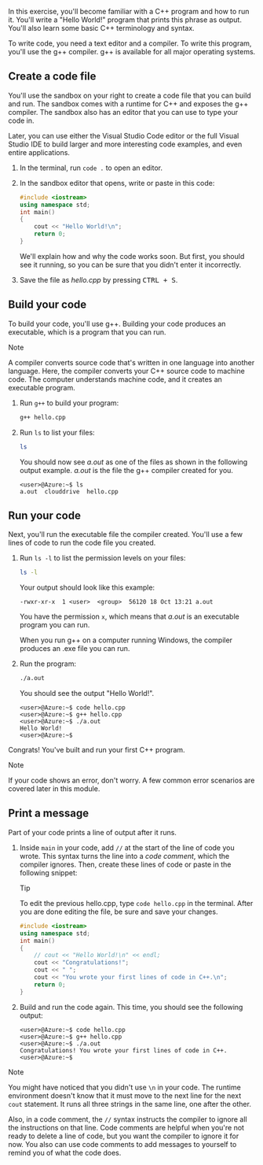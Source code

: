 In this exercise, you'll become familiar with a C++ program and how to run it. You'll write a "Hello World!" program that prints this phrase as output. You'll also learn some basic C++ terminology and syntax.

To write code, you need a text editor and a compiler. To write this program, you'll use the g++ compiler. g++ is available for all major operating systems.

## Create a code file

You'll use the sandbox on your right to create a code file that you can build and run. The sandbox comes with a runtime for C++ and exposes the g++ compiler. The sandbox also has an editor that you can use to type your code in.

Later, you can use either the Visual Studio Code editor or the full Visual Studio IDE to build larger and more interesting code examples, and even entire applications.

1. In the terminal, run `code .` to open an editor.

2. In the sandbox editor that opens, write or paste in this code:

    ```cpp
    #include <iostream>
    using namespace std;
    int main()
    {
        cout << "Hello World!\n";
        return 0;
    }
    ```

    We'll explain how and why the code works soon. But first, you should see it running, so you can be sure that you didn't enter it incorrectly.

3. Save the file as *hello.cpp* by pressing <kbd>CTRL + S</kbd>.

## Build your code

To build your code, you'll use g++. Building your code produces an executable, which is a program that you can run.

> [!NOTE]
> A compiler converts source code that's written in one language into another language. Here, the compiler converts your C++ source code to machine code. The computer understands machine code, and it creates an executable program.

1. Run `g++` to build your program:

    ```bash
    g++ hello.cpp
    ```

2. Run `ls` to list your files:

   ```bash
   ls
   ```

   You should now see *a.out* as one of the files as shown in the following output example. *a.out* is the file the g++ compiler created for you.

   ```output
   <user>@Azure:~$ ls
   a.out  clouddrive  hello.cpp
   ```

## Run your code

Next, you'll run the executable file the compiler created. You'll use a few lines of code to run the code file you created.

1. Run `ls -l` to list the permission levels on your files:

   ```bash
   ls -l
   ```

   Your output should look like this example:

   ```output
   -rwxr-xr-x  1 <user>  <group>  56120 18 Oct 13:21 a.out
   ```

   You have the permission `x`, which means that *a.out* is an executable program you can run.

   When you run g++ on a computer running Windows, the compiler produces an .exe file you can run.

2. Run the program:

   ```bash
   ./a.out
   ```

   You should see the output "Hello World!".

   ```output
   <user>@Azure:~$ code hello.cpp
   <user>@Azure:~$ g++ hello.cpp
   <user>@Azure:~$ ./a.out
   Hello World!
   <user>@Azure:~$
   ```

Congrats! You've built and run your first C++ program.

> [!NOTE]
> If your code shows an error, don't worry. A few common error scenarios are covered later in this module.

## Print a message

Part of your code prints a line of output after it runs.

1. Inside `main` in your code, add `//` at the start of the line of code you wrote. This syntax turns the line into a *code comment*, which the compiler ignores. Then, create these lines of code or paste in the following snippet:

    > [!TIP]
    > To edit the previous hello.cpp, type `code hello.cpp` in the terminal. After you are done editing the file, be sure and save your changes.

    ```cpp
    #include <iostream>
    using namespace std;
    int main()
    {
        // cout << "Hello World!\n" << endl;
        cout << "Congratulations!";
        cout << " ";
        cout << "You wrote your first lines of code in C++.\n";
        return 0;
    }
    ```

1. Build and run the code again. This time, you should see the following output:

    ```output
    <user>@Azure:~$ code hello.cpp
    <user>@Azure:~$ g++ hello.cpp
    <user>@Azure:~$ ./a.out
    Congratulations! You wrote your first lines of code in C++.
    <user>@Azure:~$
    ```

> [!NOTE]
> You might have noticed that you didn't use `\n` in your code. The runtime environment doesn't know that it must move to the next line for the next `cout` statement. It runs all three strings in the same line, one after the other.
>
> Also, in a code comment, the `//` syntax instructs the compiler to ignore all the instructions on that line. Code comments are helpful when you're not ready to delete a line of code, but you want the compiler to ignore it for now. You also can use code comments to add messages to yourself to remind you of what the code does.
